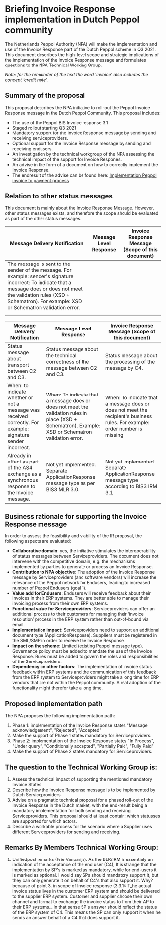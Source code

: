 # Briefing Invoice Response implementation in Dutch Peppol community

The Netherlands Peppol Authority (NPA) will make the implementation and use
of the Invoice Response part of the Dutch Peppol scheme in Q3 2021. 
This document describes the high-level scope and strategic implications of the
implementation of the Invoice Response message and formulates questions
to the NPA Technical Working Group.

*Note: for the remainder of the text the word ‘invoice’ also includes the concept ‘credit note’.*

## Summary of the proposal

This proposal describes the NPA initiative to roll-out the Peppol Invoice Response message in the Dutch Peppol Community. This proposal includes:

* The use of the Peppol BIS Invoice response 3.1
* Staged rollout starting Q3 2021
* Mandatory support for the Invoice Response message by sending and receiving serviceproviders.
* Optional support for the Invoice Response message by sending and receiving endusers.
* An investigation by the technical workgroup of the NPA assessing the technical impact of the support for Invoice Respones.
* An advise in the form of a document on how to correctly implement the Invoice Response.
* The endresult of the advise can be found here: [Implementation Peppol invoice to payment process](../Invoice_to_Payment_Process/Invoice_to_Payment_Process.md)

## Relation to other status messages

This document is mainly about the Invoice Response Message. However, other status messages exists, and therefore the scope should be evaluated as part of the other status messages.

| Message Delivery Notification                                | Message Level Response | Invoice Response Message (Scope of this document) |
| ------------------------------------------------------------ | ---------------------- | ------------------------------------------------- |
| The message is sent to the sender of the message. For example: sender's signature incorrect: To indicate that a message does or does not meet the validation rules (XSD + Schematron). For example: XSD or Schematron validation error. |                        |                                                   |
|                                                              |                        |                                                   |
|                                                              |                        |                                                   |


| Message Delivery Notification                                 | Message Level Response                                       | Invoice Response Message (Scope of this document)            |
| ------------------------------------------------------------ | ------------------------------------------------------------ | ------------------------------------------------------------ |
| Status message about transport between C2 and C3.            | Status message about the technical correctness of the message between C2 and C3. | Status message about the processing of the message by C4.    |
| When: to indicate whether or not a message was received correctly. For example: signature sender incorrect. | When: To indicate that a message does or does not meet the validation rules in place (XSD + Schematron). Example: XSD or Schematron validation error. | When: To indicate that a message does or does not meet the recipient's business rules. For example: order number is missing. |
| Already in effect as part of the AS4 exchange as a synchronous response to the Invoice message. | Not yet implemented. Separate ApplicationResponse message type as per BIS3 MLR 3.0. | Not yet implemented. Separate ApplicationResponse message type according to BIS3 IRM 3.1 |

## Business rationale for supporting the Invoice Response message

In order to assess the feasibility and viability of the IR proposal, the following aspects are evaluated:

* **Collaborative domain**: yes, the initiative stimulates the interoperability of status messages between Serviceproviders. The document does not intervene with the competitive domain, e.g. the mechanisms implemented by parties to generate or process an Invoice Response.
* **Contribution to NPA objective**: The adoption of the Invoice Response message by Serviceproviders (and software vendors) will increase the relevance of the Peppol network for Endusers, leading to increased number of Peppol Endusers (goal 1).
* **Value add for Endusers**: Endusers will receive feedback about their invoices in their ERP systems. They are better able to manage their invoicing process from their own ERP systems.
* **Functional value for Serviceproviders**: Serviceproviders can offer an additional process to their customers for managing their ‘invoice resolution’ process in the ERP system rather than out-of-bound via email.
* **Implementation impact**: Serviceproviders need to support an additional document type (ApplicationResponse). Suppliers must be registered in the SML/SMP in order to receive the Invoice Response.
* **Impact on the scheme**: Limited (existing Peppol message type). Governance policy must be added to mandate the use of the Invoice Response. Rules must be added to govern the roles and responsibilities of the Serviceproviders.
* **Dependency on other factors**: The implementation of invoice status feedback within ERP systems and the communication of this feedback from the ERP system to Serviceproviders might take a long time for ERP vendors that are not within the Peppol community. A real adoption of the functionality might therefor take a long time.

## Proposed implementation path

The NPA proposes the following implementation path:

1. Phase 1: implementation of the Invoice Response states "Message acknowledgement", "Rejected", "Accepted"
2. Make the support of Phase 1 states mandatory for Serviceproviders.
3. Phase 2: implementation of the Invoice Response states "In Process", "Under query", "Conditionally accepted", "Partially Paid", "Fully Paid"
4. Make the support of Phase 2 states mandatory for Serviceproviders.

## The question to the Technical Working Group is:

1. Assess the technical impact of supporting the mentioned mandatory Invoice States
2. Describe how the Invoice Response message is to be implemented by Dutch Serviceproviders
3. Advise on a pragmatic technical proposal for a phased roll-out of the Invoice Response in the Dutch market, with the end-result being a mandatory implementation for both sending and receiving Serviceproviders. This proposal should at least contain: which statusses are supported for which actors.
4. Describe a workable process for the scenario where a Supplier uses different Serviceproviders for sending and receiving.

## Remarks By Members Technical Working Group:

1. Unifiedpost remarks (Frie Vanparijs): As the BLR/IRM is essentialy an indication of the acceptance of the end user (C4), It is strange that the implementation by SP's  is marked as mandatory, while for end-users it is marked as optional. I would say SPs should mandatory support it, but they can only generate it on behalf of C4's that also support it. Why? because of point 3. in scope of Invoice response (3.3.1): T_he actual invoice status lives in the customer ERP system and should be delivered to the supplier ERP system. Customer and supplier choose their own channel and format to exchange the invoice status to from their AP to their ERP systems._ In that sense SP's answer should reflect the status of the ERP system of C4. This means the SP can only support it when he sends an answer behalf of a C4 that does support it.

